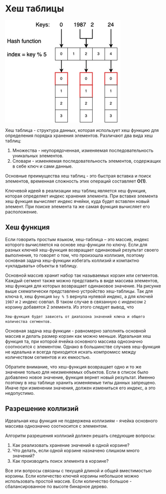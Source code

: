 # Хеш таблицы

![Хеш таблицы](../img/hash_map.jpg)

Хеш таблица - структура данных, которая использует хеш функцию для определения порядка хранения элементов. Различают два
вида хеш таблиц:

1. Множества - неупорядоченная, изменяемая последовательность уникальных элементов.
2. Словари - изменяемая последовательность элементов, содержащих в себе ключ и сами данные.

Основные преимущества хеш таблиц - это быстрая вставка и поиск элементов, временная сложность этих операций
составляет **O(1)**.

Ключевой идеей в реализации хеш таблиц является хеш функция, которая определяет индекс хранения элемента. При вставке
элемента хеш функция вычисляет индекс ячейки, куда будет вставлен новый элемент. При поиске элемента та же самая функция
вычисляет его расположение.

## Хеш функция

Если говорить простым языком, хеш-таблица – это массив, индекс которого вычисляется на основе хеш-функции по ключу. Если
для разных ключей хеш-функция возвращает одинаковый результат своего выполнения, то говорят о том, что произошла
коллизия, поэтому основная задача хеш-функции избегать коллизий и компактно «укладывать» объекты в таблицу.

Основной массив хранит набор так называемых корзин или сегментов. Каждый сегмент также можно представить в виде массива
элементов, хеш функция для которых возвращает одинаковое значение. На рисунке выше схематически представлено устройство
хеш-таблицы. Так для ключа ``0``, хеш функция ``key % 5`` вернула нулевой индекс, а для ключей ``1987`` и ``2`` индекс
совпал. В таком случае в связанную с индексом ``2`` корзину добавятся 2 элемента. Из этого следует вывод, что

```
Хеш-функция будет зависеть от диапазона значений ключа и общего количества сегментов. 
```

Основная задача хеш функции - равномерно заполнять основной массив и делать размер корзин как можно меньше. Идеальная
хеш функция та, при которой ячейка основного массива однозначно соотносится с элементом. Однако в большинстве случаев
хеш-функция не идеальна и всегда приходится искать компромисс между количеством сегментов и их емкостью.

Обратите внимание, что хеш-функция возвращает одно и то же значение только для неизменяемых объектов. Если в список было
добавлено новое значение, функция вернет новый результат. Именно поэтому в хеш таблице хранить изменяемые типы данных
запрещено. Иначе при изменении значения, должен измениться его индекс, а это недопустимо.

## Разрешение коллизий

Идеальная кеш функция не подвержена коллизиям - ячейка основного массива однозначно соотносится с элементом.

Алгоритм разрешения коллизий должен решать следующие вопросы:

1. Как реализовать хранение значений в одной корзине?
2. Что делать, если одной корзине назначено слишком много значений?
3. Как производить поиск элемента в корзине?

Все эти вопросы связаны с текущей длиной и общей вместимостью корзины. Если количество ключей корзины небольшое можно
использовать простой массив. Если количество большое - сбалансированное по высоте бинарное дерево.
